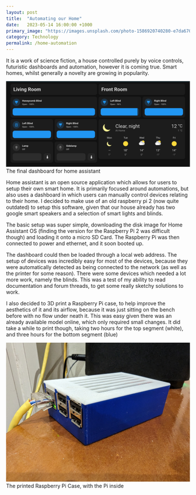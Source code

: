 ```yaml
---
layout: post
title:  "Automating our Home"
date:   2023-05-14 16:00:00 +1000
primary_image: "https://images.unsplash.com/photo-1586920740280-e7da670f7cb7?ixlib=rb-4.0.3&ixid=MnwxMjA3fDB8MHxwaG90by1wYWdlfHx8fGVufDB8fHx8&auto=format&fit=crop&w=3264&q=80"
category: Technology
permalink: /home-automation
---
```


It is a work of science fiction, a house controlled purely by voice controls, futuristic dashboards and automation, however it is coming true. Smart homes, whilst generally a novelty are growing in popularity. 

![Home Assistant Dashboard](assets/images/2023-05-14/FinishedDashboard.png)
<span data-nosnippet class="caption">The final dashboard for home assistant</span>

Home assistant is an open source application which allows for users to setup their own smart home. It is primarily focused around automations, but also uses a dashboard in which users can manually control devices relating to their home. I decided to make use of an old raspberry pi 2 (now quite outdated) to setup this software, given that our house already has two google smart speakers and a selection of smart lights and blinds. 

The basic setup was super simple, downloading the disk image for Home Assistant OS (finding the version for the Raspberry Pi 2 was difficult though) and loading it onto a micro SD Card. The Raspberry Pi was then connected to power and ethernet, and it soon booted up.

The dashboard could then be loaded through a local web address. The setup of devices was incredibly easy for most of the devices, because they were automatically detected as being connected to the network (as well as the printer for some reason). There were some devices which needed a lot more work, namely the blinds. This was a test of my ability to read documentation and forum threads, to get some really sketchy solutions to work. 

I also decided to 3D print a Raspberry Pi case, to help improve the aesthetics of it and its airflow, because it was just sitting on the bench before with no flow under neath it. This was easy given there was an already available model online, which only required small changes. It did take a while to print though, taking two hours for the top segment (white), and three hours for the bottom segment (blue)

![Raspberry Pi Case](assets/images/2023-05-14/PiCase.jpeg)
<span data-nosnippet class="caption">The printed Raspberry Pi Case, with the Pi inside</span>
